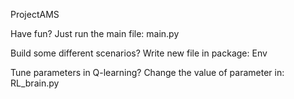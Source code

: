 ProjectAMS

Have fun?                           Just run the main file: main.py

Build some different scenarios?     Write new file in package: Env

Tune parameters in Q-learning?      Change the value of parameter in: RL_brain.py
